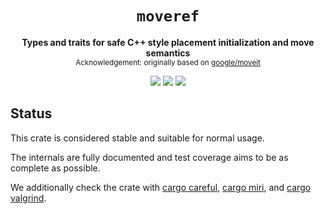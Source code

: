<div align="center">
  <h1><code>moveref</code></h1>
  <p>
    <strong>Types and traits for safe C++ style placement initialization and move semantics</strong>
    <br />
    <sub>Acknowledgement: originally based on <a href="https://github.com/google/moveit">google/moveit</a></sub>
  </p>
  <p style="margin-bottom: 0.5ex;">
    <a href="https://silvanshade.github.io/moveref/moveref"><img
        src="https://img.shields.io/badge/docs-latest-blueviolet?logo=Read-the-docs&logoColor=white"
        /></a>
    <a href="https://github.com/silvanshade/moveref/actions"><img
        src="https://github.com/silvanshade/moveref/workflows/ci/badge.svg"
        /></a>
    <a href="https://codecov.io/gh/silvanshade/moveref"><img
        src="https://codecov.io/gh/silvanshade/moveref/branches/main/graph/badge.svg"
        /></a>
  </p>
</div>

## Status

This crate is considered stable and suitable for normal usage.

The internals are fully documented and test coverage aims to be as complete as possible.

We additionally check the crate with [cargo careful](https://github.com/RalfJung/cargo-careful), [cargo miri](https://github.com/rust-lang/miri), and [cargo valgrind](https://github.com/jfrimmel/cargo-valgrind).
